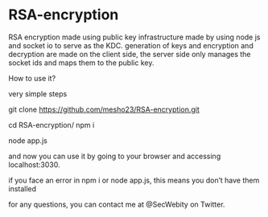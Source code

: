 # RSA-encryption
RSA encryption made using public key infrastructure made by using node js and socket io to serve as the KDC.
 generation of keys and encryption and decryption are made on the client side, the server side only manages the socket ids and maps them to the public key.  

How to use it?

very simple steps

git clone https://github.com/mesho23/RSA-encryption.git

cd RSA-encryption/
npm i

node app.js 

and now you can use it by going to your browser and accessing localhost:3030.

if you face an error in npm i or node app.js, this means you don’t have them installed 

for any questions, you can contact me at @SecWebity on Twitter.
